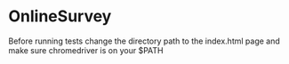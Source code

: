 # OnlineSurvey
Before running tests change the directory path to the index.html page and make sure chromedriver is on your $PATH
